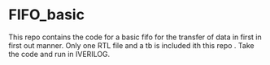 # FIFO_basic
This repo contains the code for a basic fifo for the transfer of data in first in first out manner. Only one RTL file and a tb is included ith this repo .
Take the code and run in IVERILOG.
